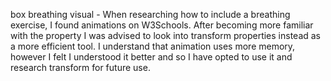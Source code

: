 
box breathing visual - When researching how to include a breathing exercise, I found animations on W3Schools. After becoming more familiar with the property I was advised to look into transform properties instead as a more efficient tool. I understand that animation uses more memory, however I felt I understood it better and so I have opted to use it and research transform for future use.